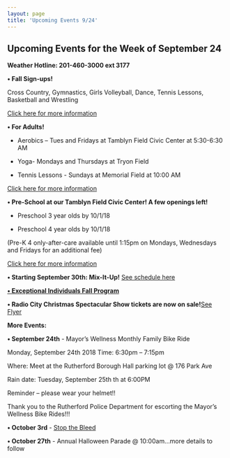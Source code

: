 ```yaml
---
layout: page
title: 'Upcoming Events 9/24'
---
```

 
## Upcoming Events for the Week of September 24 

**Weather Hotline: 201-460-3000 ext 3177**


**• Fall Sign-ups!** 

Cross Country, Gymnastics, Girls Volleyball, Dance, Tennis Lessons,
Basketball and Wrestling

[Click here for more information](/departments/recreation/sports-and-activities/childrens-catalog/)


**• For Adults!** 

- Aerobics – Tues and Fridays at Tamblyn Field Civic Center at 5:30-6:30 AM

- Yoga-  Mondays and Thursdays at Tryon Field

- Tennis Lessons - Sundays at Memorial Field at 10:00 AM

[Click here for more information](/departments/recreation/sports-and-activities/adult-catalog/)


**• Pre-School at our Tamblyn Field Civic Center! A few openings left!**

- Preschool 3 year olds by 10/1/18

- Preschool 4 year olds by 10/1/18

(Pre-K 4 only-after-care available until 1:15pm on Mondays, Wednesdays and Fridays for
an additional fee)

[Click here for more information](/departments/recreation/sports-and-activities/childrens-catalog/)

**• Starting September 30th: Mix-It-Up!** [See schedule here](https://storage.googleapis.com/static.rutherford-nj.com/recreation/posts/MIx%20it%20up%20flyer%20-%202018-2019.pdf)

[**• Exceptional Individuals Fall Program**](https://storage.googleapis.com/static.rutherford-nj.com/recreation/Exceptional%20Individuals%20Program%20Fall%202018.pdf)

**• Radio City Christmas Spectacular Show tickets are now on sale!**[See Flyer](https://storage.googleapis.com/static.rutherford-nj.com/recreation/Christmas%20Spectacular%20Flyer%20(1).pdf)


**More Events:**

**• September 24th** - Mayor’s Wellness Monthly Family Bike Ride

Monday, September 24th 2018 Time: 6:30pm – 7:15pm

Where: Meet at the Rutherford Borough Hall parking lot @ 176 Park Ave

Rain date: Tuesday, September 25th th at 6:00PM

Reminder – please wear your helmet!!

Thank you to the Rutherford Police Department for escorting the Mayor’s Wellness Bike Rides!!!

**• October 3rd** - [Stop the Bleed](https://storage.googleapis.com/static.rutherford-nj.com/recreation/Stop%20the%20Bleed%20Flyer.pdf)

**• October 27th** - Annual Halloween Parade @ 10:00am…more details to follow
